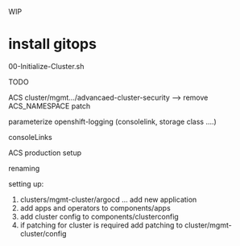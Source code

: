 
WIP

# install gitops 
00-Initialize-Cluster.sh


TODO 

ACS cluster/mgmt.../advancaed-cluster-security 
  --> remove ACS_NAMESPACE patch

parameterize openshift-logging (consolelink, storage class ....)

consoleLinks 

ACS production setup

renaming

setting up:
  1. clusters/mgmt-cluster/argocd ... add new application 
  2. add apps and operators to components/apps
  3. add cluster config to components/clusterconfig 
  4. if patching for cluster is required add patching to cluster/mgmt-cluster/config